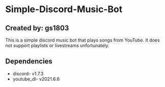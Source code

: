 # Simple-Discord-Music-Bot
## Created by: gs1803
This is a simple discord music bot that plays songs from YouTube. It does not support playlists or livestreams unfortunately.

## Dependencies
* discord- v1.7.3
* youtube_dl- v2021.6.6
